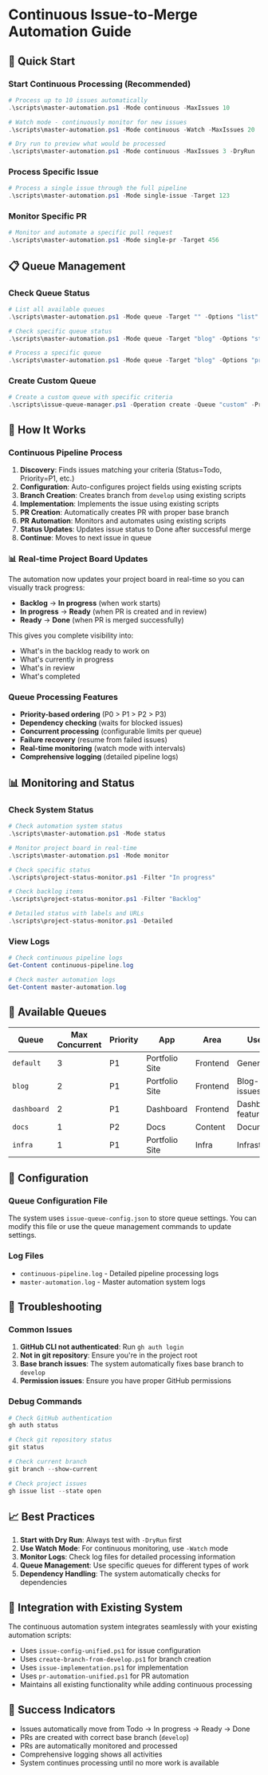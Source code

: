 # Continuous Issue-to-Merge Automation Guide

## 🚀 **Quick Start**

### **Start Continuous Processing (Recommended)**
```powershell
# Process up to 10 issues automatically
.\scripts\master-automation.ps1 -Mode continuous -MaxIssues 10

# Watch mode - continuously monitor for new issues
.\scripts\master-automation.ps1 -Mode continuous -Watch -MaxIssues 20

# Dry run to preview what would be processed
.\scripts\master-automation.ps1 -Mode continuous -MaxIssues 3 -DryRun
```

### **Process Specific Issue**
```powershell
# Process a single issue through the full pipeline
.\scripts\master-automation.ps1 -Mode single-issue -Target 123
```

### **Monitor Specific PR**
```powershell
# Monitor and automate a specific pull request
.\scripts\master-automation.ps1 -Mode single-pr -Target 456
```

## 📋 **Queue Management**

### **Check Queue Status**
```powershell
# List all available queues
.\scripts\master-automation.ps1 -Mode queue -Target "" -Options "list"

# Check specific queue status
.\scripts\master-automation.ps1 -Mode queue -Target "blog" -Options "status"

# Process a specific queue
.\scripts\master-automation.ps1 -Mode queue -Target "blog" -Options "process"
```

### **Create Custom Queue**
```powershell
# Create a custom queue with specific criteria
.\scripts\issue-queue-manager.ps1 -Operation create -Queue "custom" -Priority "P1" -App "Portfolio Site" -Area "Frontend" -MaxConcurrent 3
```

## 🔄 **How It Works**

### **Continuous Pipeline Process**
1. **Discovery**: Finds issues matching your criteria (Status=Todo, Priority=P1, etc.)
2. **Configuration**: Auto-configures project fields using existing scripts
3. **Branch Creation**: Creates branch from `develop` using existing scripts
4. **Implementation**: Implements the issue using existing scripts
5. **PR Creation**: Automatically creates PR with proper base branch
6. **PR Automation**: Monitors and automates using existing scripts
7. **Status Updates**: Updates issue status to Done after successful merge
8. **Continue**: Moves to next issue in queue

### **📊 Real-time Project Board Updates**
The automation now updates your project board in real-time so you can visually track progress:

- **Backlog** → **In progress** (when work starts)
- **In progress** → **Ready** (when PR is created and in review)  
- **Ready** → **Done** (when PR is merged successfully)

This gives you complete visibility into:
- What's in the backlog ready to work on
- What's currently in progress
- What's in review
- What's completed

### **Queue Processing Features**
- **Priority-based ordering** (P0 > P1 > P2 > P3)
- **Dependency checking** (waits for blocked issues)
- **Concurrent processing** (configurable limits per queue)
- **Failure recovery** (resume from failed issues)
- **Real-time monitoring** (watch mode with intervals)
- **Comprehensive logging** (detailed pipeline logs)

## 📊 **Monitoring and Status**

### **Check System Status**
```powershell
# Check automation system status
.\scripts\master-automation.ps1 -Mode status

# Monitor project board in real-time
.\scripts\master-automation.ps1 -Mode monitor

# Check specific status
.\scripts\project-status-monitor.ps1 -Filter "In progress"

# Check backlog items
.\scripts\project-status-monitor.ps1 -Filter "Backlog"

# Detailed status with labels and URLs
.\scripts\project-status-monitor.ps1 -Detailed
```

### **View Logs**
```powershell
# Check continuous pipeline logs
Get-Content continuous-pipeline.log

# Check master automation logs
Get-Content master-automation.log
```

## 🎯 **Available Queues**

| Queue | Max Concurrent | Priority | App | Area | Use Case |
|-------|----------------|----------|-----|------|----------|
| `default` | 3 | P1 | Portfolio Site | Frontend | General issues |
| `blog` | 2 | P1 | Portfolio Site | Frontend | Blog-related issues |
| `dashboard` | 2 | P1 | Dashboard | Frontend | Dashboard features |
| `docs` | 1 | P2 | Docs | Content | Documentation |
| `infra` | 1 | P1 | Portfolio Site | Infra | Infrastructure |

## 🔧 **Configuration**

### **Queue Configuration File**
The system uses `issue-queue-config.json` to store queue settings. You can modify this file or use the queue management commands to update settings.

### **Log Files**
- `continuous-pipeline.log` - Detailed pipeline processing logs
- `master-automation.log` - Master automation system logs

## 🚨 **Troubleshooting**

### **Common Issues**
1. **GitHub CLI not authenticated**: Run `gh auth login`
2. **Not in git repository**: Ensure you're in the project root
3. **Base branch issues**: The system automatically fixes base branch to `develop`
4. **Permission issues**: Ensure you have proper GitHub permissions

### **Debug Commands**
```powershell
# Check GitHub authentication
gh auth status

# Check git repository status
git status

# Check current branch
git branch --show-current

# Check project issues
gh issue list --state open
```

## 📈 **Best Practices**

1. **Start with Dry Run**: Always test with `-DryRun` first
2. **Use Watch Mode**: For continuous monitoring, use `-Watch` mode
3. **Monitor Logs**: Check log files for detailed processing information
4. **Queue Management**: Use specific queues for different types of work
5. **Dependency Handling**: The system automatically checks for dependencies

## 🔄 **Integration with Existing System**

The continuous automation system integrates seamlessly with your existing automation scripts:
- Uses `issue-config-unified.ps1` for issue configuration
- Uses `create-branch-from-develop.ps1` for branch creation
- Uses `issue-implementation.ps1` for implementation
- Uses `pr-automation-unified.ps1` for PR automation
- Maintains all existing functionality while adding continuous processing

## 🎉 **Success Indicators**

- Issues automatically move from Todo → In progress → Ready → Done
- PRs are created with correct base branch (`develop`)
- PRs are automatically monitored and processed
- Comprehensive logging shows all activities
- System continues processing until no more work is available
